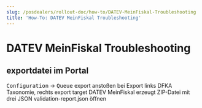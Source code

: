 ```yaml
---
slug: /posdealers/rollout-doc/how-to/DATEV-MeinFiskal-Troubleshooting
title: 'How-To: DATEV MeinFiskal Troubleshooting'
---
```


# DATEV MeinFiskal Troubleshooting

## exportdatei im Portal
 <kbd>Configuration</kbd>  &rarr; <kbd>Queue</kbd> 
 export anstoßen
 bei Export links DFKA Taxonomie, rechts export target DATEV MeinFiskal
 erzeugt ZIP-Datei mit drei JSON
 validation-report.json öffnen